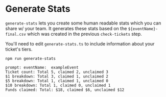 # Generate Stats

`generate-stats` lets you create some human readable stats which you can share w/ your team. It generates these stats based on the `${eventName}-final.csv` which was created in the previous `check-tickets` step.

You'll need to edit `generate-stats.ts` to include information about your ticket's tiers.

```
npm run generate-stats

prompt: eventName:  exampleEvent
Ticket count: Total 5, claimed 2, unclaimed 3
$1 breakdown: Total 3, claimed 1, unclaimed 2
$5 breakdown: Total 1, claimed 1, unclaimed 0
$10 breakdown: Total 1, claimed 0, unclaimed 1
Funds claimed: Total: $18, claimed $6, unclaimed $12
```
